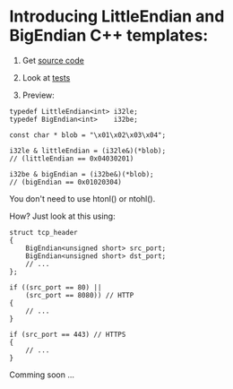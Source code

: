 # Introducing LittleEndian and BigEndian C++ templates: #

1) Get [source code](http://code.google.com/p/boolib/source/browse/boolib/util/LittleBigEndian.h)

2) Look at [tests](http://code.google.com/p/boolib/source/browse/test/util/LitteBigEndianTest.h)

3) Preview:
```
typedef LittleEndian<int> i32le;
typedef BigEndian<int>    i32be;

const char * blob = "\x01\x02\x03\x04";

i32le & littleEndian = (i32le&)(*blob);
// (littleEndian == 0x04030201)

i32be & bigEndian = (i32be&)(*blob);
// (bigEndian == 0x01020304)
```

You don't need to use htonl() or ntohl().

How? Just look at this using:
```
struct tcp_header
{
    BigEndian<unsigned short> src_port;
    BigEndian<unsigned short> dst_port;
    // ...
};

if ((src_port == 80) ||
    (src_port == 8080)) // HTTP
{
    // ...   
}

if (src_port == 443) // HTTPS
{
    // ...
}
```

Comming soon ...